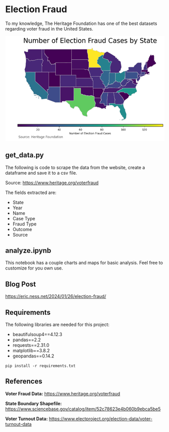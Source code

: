 # Election Fraud

To my knowledge, The Heritage Foundation has one of the best datasets regarding voter fraud in the United States. 

![Chart Image](chart/map.png)

## get_data.py

The following is code to scrape the data from the website, create a dataframe and save it to a csv file. 

Source: https://www.heritage.org/voterfraud

The fields extracted are:
- State
- Year
- Name
- Case Type
- Fraud Type
- Outcome
- Source

## analyze.ipynb

This notebook has a couple charts and maps for basic analysis. Feel free to customize for you own use.

## Blog Post

https://eric.ness.net/2024/01/26/election-fraud/

## Requirements

The following libraries are needed for this project:

- beautifulsoup4==4.12.3
- pandas==2.2
- requests==2.31.0
- matplotlib==3.8.2 
- geopandas==0.14.2 

```
pip install -r requirements.txt
```

## References

**Voter Fraud Data:** https://www.heritage.org/voterfraud

**State Boundary Shapefile:** https://www.sciencebase.gov/catalog/item/52c78623e4b060b9ebca5be5

**Voter Turnout Data:** https://www.electproject.org/election-data/voter-turnout-data